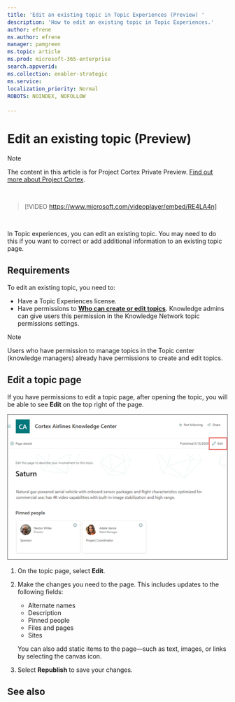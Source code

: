 ```yaml
---
title: 'Edit an existing topic in Topic Experiences (Preview) '
description: 'How to edit an existing topic in Topic Experiences.'
author: efrene
ms.author: efrene
manager: pamgreen
ms.topic: article
ms.prod: microsoft-365-enterprise
search.appverid: 
ms.collection: enabler-strategic
ms.service: 
localization_priority: Normal
ROBOTS: NOINDEX, NOFOLLOW

---
```


# Edit an existing topic (Preview)

> [!Note] 
> The content in this article is for Project Cortex Private Preview. [Find out more about Project Cortex](https://aka.ms/projectcortex).

</br>

> [!VIDEO https://www.microsoft.com/videoplayer/embed/RE4LA4n]  

</br>

In Topic experiences, you can edit an existing topic. You may need to do this if you want to correct or add additional information to an existing topic page. 

## Requirements

To edit an existing topic, you need to:
- Have a Topic Experiences license.
- Have permissions to [**Who can create or edit topics**](https://docs.microsoft.com/microsoft-365/knowledge/topic-experiences-user-permissions). Knowledge admins can give users this permission in the Knowledge Network topic permissions settings. 

> [!Note] 
> Users who have permission to manage topics in the Topic center (knowledge managers) already have permissions to create and edit topics.

## Edit a topic page

If you have permissions to edit a topic page, after opening the topic, you will be able to see **Edit** on the top right of the page.

   ![Edit control](../media/knowledge-management/topic-page-edit.png) </br> 

1. On the topic page, select **Edit**.

2. Make the changes you need to the page. This includes updates to the following fields:

    -  Alternate names
    -  Description
    -  Pinned people
    -  Files and pages
    -  Sites

    You can also add static items to the page—such as text, images, or links by selecting the canvas icon.

3. Select **Republish** to save your changes.


## See also



  






